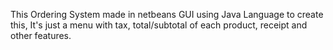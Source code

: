 This Ordering System made in netbeans GUI using Java Language to create this, It's just a menu with tax, total/subtotal of each product, receipt and other features.
